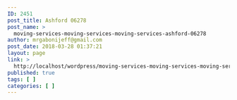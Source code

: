 ```yaml
---
ID: 2451
post_title: Ashford 06278
post_name: >
  moving-services-moving-services-moving-services-ashford-06278
author: mrgabonijeff@gmail.com
post_date: 2018-03-28 01:37:21
layout: page
link: >
  http://localhost/wordpress/moving-services-moving-services-moving-services-ashford-06278/
published: true
tags: [ ]
categories: [ ]
---
```


